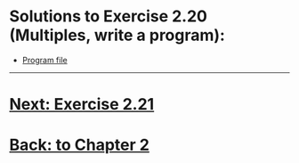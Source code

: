 # Solutions to Exercise 2.20 (Multiples, write a program):

- [Program file](e02_20.cpp)

---

# [Next: Exercise 2.21](02_21.md)
# [Back: to Chapter 2](README.md)